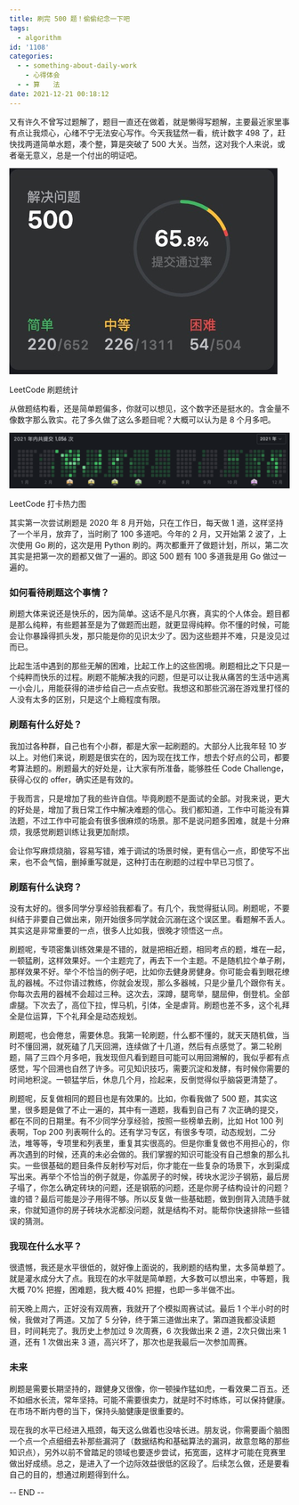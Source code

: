 ```yaml
---
title: 刷完 500 题！偷偷纪念一下吧
tags:
  - algorithm
id: '1108'
categories:
  - - something-about-daily-work
    - 心得体会
  - - 算　　法
date: 2021-12-21 00:18:12
---
```


又有许久不曾写过题解了，题目一直还在做着，就是懒得写题解，主要最近家里事有点让我烦心，心绪不宁无法安心写作。今天我猛然一看，统计数字 498 了，赶快找两道简单水题，凑个整，算是突破了 500 大关。当然，这对我个人来说，或者毫无意义，总是一个付出的明证吧。

![](../images/2021/12/10051640013505_.pic_.jpg)

LeetCode 刷题统计

从做题结构看，还是简单题偏多，你就可以想见，这个数字还是挺水的。含金量不像数字那么敦实。花了多久做了这么多题目呢？大概可以认为是 8 个月多吧。

![](../images/2021/12/10061640014536_.pic_-1024x204.png)

LeetCode 打卡热力图

其实第一次尝试刷题是 2020 年 8 月开始，只在工作日，每天做 1 道，这样坚持了一个半月，放弃了，当时刷了 100 多道吧。今年的 2 月，又开始第 2 波了，上次使用 Go 刷的，这次是用 Python 刷的。两次都重开了做题计划，所以，第二次其实是把第一次的题都又做了一遍的。即这 500 题有 100 多道我是用 Go 做过一遍的。

### 如何看待刷题这个事情？

刷题大体来说还是快乐的，因为简单。这话不是凡尔赛，真实的个人体会。题目都是那么纯粹，有些题甚至是为了做题而出题，就更显得纯粹。你不懂的时候，可能会让你暴躁得抓头发，那只能是你的见识太少了。因为这些题并不难，只是没见过而已。

比起生活中遇到的那些无解的困难，比起工作上的这些困境。刷题相比之下只是一个纯粹而快乐的过程。刷题不能解决我的问题，但是可以让我从痛苦的生活中逃离一小会儿，用能获得的进步给自己一点点安慰。我想这和那些沉溺在游戏里打怪的人没有太多的区别，只是这个上瘾程度有限。

### 刷题有什么好处？

我加过各种群，自己也有个小群，都是大家一起刷题的。大部分人比我年轻 10 岁以上。对他们来说，刷题是很实在的，因为现在找工作，想去个好点的公司，都要考算法题的。刷题最大的好处是，让大家有所准备，能够胜任 Code Challenge，获得心仪的 offer，确实还是有效的。

于我而言，只是增加了我的些许自信。毕竟刷题不是面试的全部。对我来说，更大的好处是，增加了我日常工作中解决难题的信心。我们都知道，工作中可能没有算法题，不过工作中可能会有很多很麻烦的场景。那不是说问题多困难，就是十分麻烦，我感觉刷题训练让我更加耐烦。

会让你写麻烦烧脑，容易写错，难于调试的场景时候，更有信心一点，即使写不出来，也不会气恼，删掉重写就是，这种打击在刷题的过程中早已习惯了。

### 刷题有什么诀窍？

没有太好的。很多同学分享经验我都看了。有几个，我觉得挺认同。刷题呢，不要纠结于非要自己做出来，刚开始很多同学就会沉溺在这个误区里。看题解不丢人。其实这是非常重要的一点，很多人比如我，很晚才领悟这一点。

刷题呢，专项密集训练效果是不错的，就是把相近题，相同考点的题，堆在一起，一顿猛刷，这样效果好。一个主题完了，再去下一个主题。不是随机拉个单子刷，那样效果不好。举个不恰当的例子吧，比如你去健身房健身。你可能会看到眼花缭乱的器械。不过你请过教练，你就会发现，那么多器械，只是少量几个跟你有关。你每次去用的器械不会超过三种。这次去，深蹲，腿弯举，腿屈伸，倒登机。全部虐腿。下次去了，高位下拉，悍马机，引体，全是虐背。刷题也差不多，这个礼拜全是位运算，下个礼拜全是动态规划。

刷题呢，也会倦怠，需要休息。我第一轮刷题，什么都不懂的，就天天随机做，当时不懂回溯，就死磕了几天回溯，连续做了十几道，然后有点感觉了。第二轮刷题，隔了三四个月多吧，我发现但凡看到题目可能可以用回溯解的，我似乎都有点感觉，写个回溯也自然了许多。可见知识技巧，需要沉淀和发酵，有时候你需要的时间地积淀。一顿猛学后，休息几个月，捡起来，反倒觉得似乎脑袋更清楚了。

刷题呢，反复做相同的题目也是有效果的。比如，你看我做了 500 题，其实这里，很多题是做了不止一遍的，其中有一道题，我看到自己有 7 次正确的提交，都在不同的日期里。有不少同学分享经验，按照一些榜单去刷，比如 Hot 100 列表啊，Top 200 列表啊什么的。还有学习专区，有很多专项，动态规划，二分法，堆等等，专项里和列表里，重复其实很高的。但是你重复做也不用担心的，你再次遇到的时候，还真的未必会做的。我们掌握的知识可能没有自己想象的那么扎实。一些很基础的题目条件反射秒写对后，你才能在一些复杂的场景下，水到渠成写出来。再举个不恰当的例子就是，你盖房子的时候，砖块水泥沙子钢筋，最后房子塌了，你怎么确定砖块的问题，还是钢筋的问题，还是你房子结构设计的问题？谁的错？最后可能是沙子用得不够。所以反复做一些基础题，做到倒背入流随手就来，你就知道你的房子砖块水泥都没问题，就是结构不对。能帮你快速排除一些错误的猜测。

### 我现在什么水平？

很遗憾，我还是水平很低的，就好像上面说的，我刷题的结构里，太多简单题了。就是灌水成分大了点。我现在的水平就是简单题，大多数可以想出来，中等题，我大概 70% 把握，困难题，我大概 40% 把握，也即一多半做不出。

前天晚上周六，正好没有双周赛，我就开了个模拟周赛试试。最后 1 个半小时的时候，我做对了两道。又加了 5 分钟，终于第三道做出来了。第四道我都没读题目，时间耗完了。我历史上参加过 9 次周赛，6 次我做出来 2 道，2次只做出来 1 道，还有 1 次做出来 3 道，高兴坏了，那次也是我最后一次参加周赛。

### 未来

刷题是需要长期坚持的，跟健身又很像，你一顿操作猛如虎，一看效果二百五。还不如细水长流，常年坚持。可能不需要很卖力，就是时不时练练，可以保持健康。在市场不断内卷的当下，保持头脑健康是很重要的。

现在我的水平已经进入瓶颈，每天这么做着也没啥长进。朋友说，你需要画个脑图一个点一个点细细去补那些漏洞了（数据结构和基础算法的漏洞，故意忽略的那些知识点），另外以前不曾踏足的领域也要逐步尝试，拓宽面，这样才可能在竞赛里做出好成绩。总之，是进入了一个边际效益很低的区段了。后续怎么做，还是要看自己的目的，想通过刷题得到什么。

-- END --